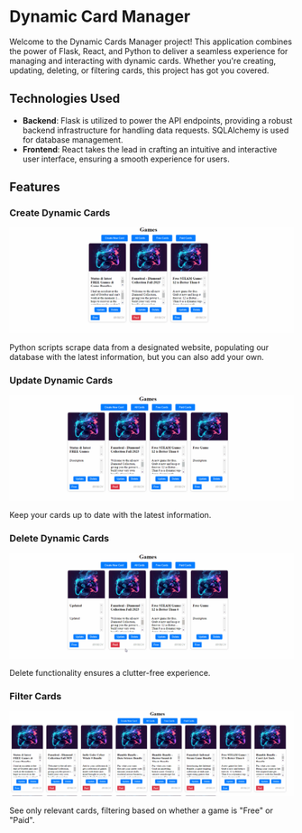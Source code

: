 # Dynamic Card Manager

Welcome to the Dynamic Cards Manager project! This application combines the power of Flask, React, and Python to deliver a seamless experience for managing and interacting with dynamic cards. Whether you're creating, updating, deleting, or filtering cards, this project has got you covered.

## Technologies Used

- **Backend**: Flask is utilized to power the API endpoints, providing a robust backend infrastructure for handling data requests. SQLAlchemy is used for database management.
- **Frontend**: React takes the lead in crafting an intuitive and interactive user interface, ensuring a smooth experience for users.

## Features

### Create Dynamic Cards
<p align="center">
  <img src="https://github.com/SagerKudrick/flask-react-game-scraper/blob/main/readme-images/creating.gif">
</p>

Python scripts scrape data from a designated website, populating our database with the latest information, but you can also add your own. 

### Update Dynamic Cards
<p align="center">
  <img src="https://github.com/SagerKudrick/flask-react-game-scraper/blob/main/readme-images/update.gif">
</p>

Keep your cards up to date with the latest information.

### Delete Dynamic Cards
<p align="center">
  <img src="https://github.com/SagerKudrick/flask-react-game-scraper/blob/main/readme-images/delete.gif">
</p>

Delete functionality ensures a clutter-free experience.

### Filter Cards
<p align="center">
  <img src="https://github.com/SagerKudrick/flask-react-game-scraper/blob/main/readme-images/filtering.gif">
</p>

See only relevant cards, filtering based on whether a game is "Free" or "Paid".
